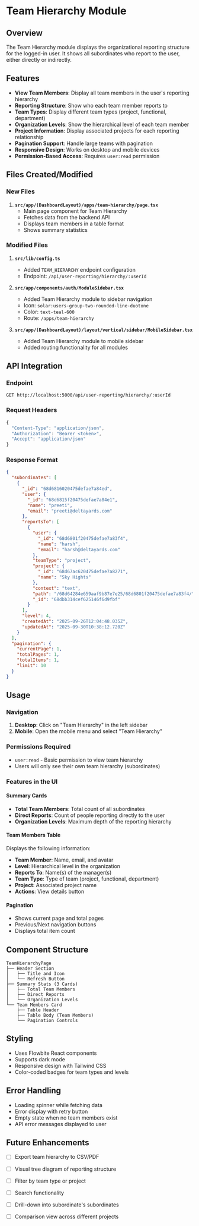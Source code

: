 # Team Hierarchy Module

## Overview
The Team Hierarchy module displays the organizational reporting structure for the logged-in user. It shows all subordinates who report to the user, either directly or indirectly.

## Features
- **View Team Members**: Display all team members in the user's reporting hierarchy
- **Reporting Structure**: Show who each team member reports to
- **Team Types**: Display different team types (project, functional, department)
- **Organization Levels**: Show the hierarchical level of each team member
- **Project Information**: Display associated projects for each reporting relationship
- **Pagination Support**: Handle large teams with pagination
- **Responsive Design**: Works on desktop and mobile devices
- **Permission-Based Access**: Requires `user:read` permission

## Files Created/Modified

### New Files
1. **`src/app/(DashboardLayout)/apps/team-hierarchy/page.tsx`**
   - Main page component for Team Hierarchy
   - Fetches data from the backend API
   - Displays team members in a table format
   - Shows summary statistics

### Modified Files
1. **`src/lib/config.ts`**
   - Added `TEAM_HIERARCHY` endpoint configuration
   - Endpoint: `/api/user-reporting/hierarchy/:userId`

2. **`src/app/components/auth/ModuleSidebar.tsx`**
   - Added Team Hierarchy module to sidebar navigation
   - Icon: `solar:users-group-two-rounded-line-duotone`
   - Color: `text-teal-600`
   - Route: `/apps/team-hierarchy`

3. **`src/app/(DashboardLayout)/layout/vertical/sidebar/MobileSidebar.tsx`**
   - Added Team Hierarchy module to mobile sidebar
   - Added routing functionality for all modules

## API Integration

### Endpoint
```
GET http://localhost:5000/api/user-reporting/hierarchy/:userId
```

### Request Headers
```javascript
{
  "Content-Type": "application/json",
  "Authorization": "Bearer <token>",
  "Accept": "application/json"
}
```

### Response Format
```json
{
  "subordinates": [
    {
      "_id": "68d6816020475defae7a84ed",
      "user": {
        "_id": "68d6815f20475defae7a84e1",
        "name": "preeti",
        "email": "preeti@deltayards.com"
      },
      "reportsTo": [
        {
          "user": {
            "_id": "68d6801f20475defae7a83f4",
            "name": "harsh",
            "email": "harsh@deltayards.com"
          },
          "teamType": "project",
          "project": {
            "_id": "68d67ac620475defae7a8271",
            "name": "Sky Hights"
          },
          "context": "text",
          "path": "/68d64284e659aaf9b87e7e25/68d6801f20475defae7a83f4/",
          "_id": "68dbb314cef625146f6d9fbf"
        }
      ],
      "level": 4,
      "createdAt": "2025-09-26T12:04:48.035Z",
      "updatedAt": "2025-09-30T10:38:12.720Z"
    }
  ],
  "pagination": {
    "currentPage": 1,
    "totalPages": 1,
    "totalItems": 1,
    "limit": 10
  }
}
```

## Usage

### Navigation
1. **Desktop**: Click on "Team Hierarchy" in the left sidebar
2. **Mobile**: Open the mobile menu and select "Team Hierarchy"

### Permissions Required
- `user:read` - Basic permission to view team hierarchy
- Users will only see their own team hierarchy (subordinates)

### Features in the UI

#### Summary Cards
- **Total Team Members**: Total count of all subordinates
- **Direct Reports**: Count of people reporting directly to the user
- **Organization Levels**: Maximum depth of the reporting hierarchy

#### Team Members Table
Displays the following information:
- **Team Member**: Name, email, and avatar
- **Level**: Hierarchical level in the organization
- **Reports To**: Name(s) of the manager(s)
- **Team Type**: Type of team (project, functional, department)
- **Project**: Associated project name
- **Actions**: View details button

#### Pagination
- Shows current page and total pages
- Previous/Next navigation buttons
- Displays total item count

## Component Structure

```
TeamHierarchyPage
├── Header Section
│   ├── Title and Icon
│   └── Refresh Button
├── Summary Stats (3 Cards)
│   ├── Total Team Members
│   ├── Direct Reports
│   └── Organization Levels
└── Team Members Card
    ├── Table Header
    ├── Table Body (Team Members)
    └── Pagination Controls
```

## Styling
- Uses Flowbite React components
- Supports dark mode
- Responsive design with Tailwind CSS
- Color-coded badges for team types and levels

## Error Handling
- Loading spinner while fetching data
- Error display with retry button
- Empty state when no team members exist
- API error messages displayed to user

## Future Enhancements
- [ ] Export team hierarchy to CSV/PDF
- [ ] Visual tree diagram of reporting structure
- [ ] Filter by team type or project
- [ ] Search functionality
- [ ] Drill-down into subordinate's subordinates
- [ ] Comparison view across different projects

